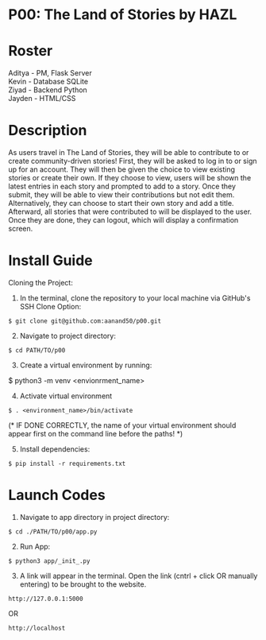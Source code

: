 # P00: The Land of Stories by HAZL
<h1>Roster</h1>
Aditya - PM, Flask Server <br>
Kevin - Database SQLite <br>
Ziyad - Backend Python <br>
Jayden - HTML/CSS <br>

<h1>Description</h1>
As users travel in The Land of Stories, they will be able to contribute to or create community-driven stories! First, they will be asked to log in to or sign up for an account. They will then be given the choice to view existing stories or create their own. If they choose to view, users will be shown the latest entries in each story and prompted to add to a story. Once they submit, they will be able to view their contributions but not edit them. Alternatively, they can choose to start their own story and add a title. Afterward, all stories that were contributed to will be displayed to the user. Once they are done, they can logout, which will display a confirmation screen.

<h1>Install Guide</h1>

Cloning the Project:

1. In the terminal, clone the repository to your local machine via GitHub's SSH Clone Option:

 ```$ git clone git@github.com:aanand50/p00.git```

2. Navigate to project directory:

```$ cd PATH/TO/p00```

3. Create a virtual environment by running: 

$ python3 -m venv <envionrment_name>

4. Activate virtual environment

```$ . <environment_name>/bin/activate```

(* IF DONE CORRECTLY, the name of your virtual environment should appear first on the command line before the paths! *)
 
5. Install dependencies:

```$ pip install -r requirements.txt```

<h1>Launch Codes</h1>

1. Navigate to app directory in project directory:

```$ cd ./PATH/TO/p00/app.py```
 
2. Run App:

```$ python3 app/_init_.py```
 
3. A link will appear in the terminal. Open the link (cntrl + click OR manually entering) to be brought to the website.

```http://127.0.0.1:5000```

OR 

```http://localhost```
